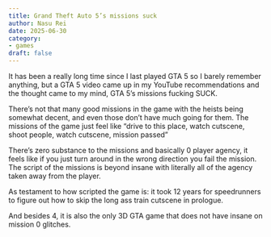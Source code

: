 ```yaml
---
title: Grand Theft Auto 5’s missions suck
author: Nasu Rei
date: 2025-06-30
category:
- games
draft: false
---
```


It has been a really long time since I last played GTA 5 so I barely remember anything, but a GTA 5 video came up in my YouTube recommendations and the thought came to my mind, GTA 5’s missions fucking SUCK.

There’s not that many good missions in the game with the heists being somewhat decent, and even those don’t have much going for them. The missions of the game just feel like “drive to this place, watch cutscene, shoot people, watch cutscene, mission passed”

There’s zero substance to the missions and basically 0 player agency, it feels like if you just turn around in the wrong direction you fail the mission. The script of the missions is beyond insane with literally all of the agency taken away from the player.

As testament to how scripted the game is: it took 12 years for speedrunners to figure out how to skip the long ass train cutscene in prologue.

And besides 4, it is also the only 3D GTA game that does not have insane on mission 0 glitches.
